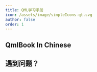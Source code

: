 ```yaml
---
title: QML学习手册
icon: /assets/image/simpleIcons-qt.svg
author: false
order: 1
---
```


## QmlBook In Chinese

<PDF url="//docs-mf.tasaed.top/assets/pdf/pdfQmlBookInChinese.pdf" />

## 遇到问题？

<!-- @include: pdfjsErr.snippet.md -->
